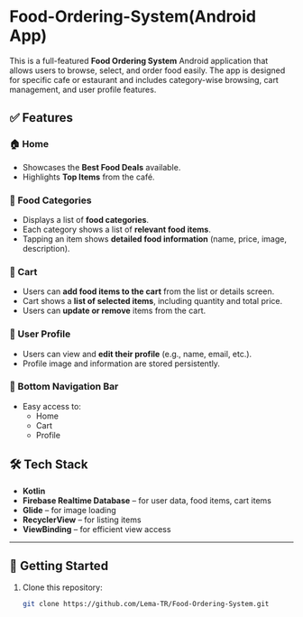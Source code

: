 # Food-Ordering-System(Android App)

This is a full-featured **Food Ordering System** Android application that allows users to browse, select, and order food easily. The app is designed for specific cafe or estaurant and includes category-wise browsing, cart management, and user profile features.

## ✅ Features

### 🏠 Home
- Showcases the **Best Food Deals** available.
- Highlights **Top Items** from the café.

### 🍱 Food Categories
- Displays a list of **food categories**.
- Each category shows a list of **relevant food items**.
- Tapping an item shows **detailed food information** (name, price, image, description).

### 🛒 Cart
- Users can **add food items to the cart** from the list or details screen.
- Cart shows a **list of selected items**, including quantity and total price.
- Users can **update or remove** items from the cart.

### 👤 User Profile
- Users can view and **edit their profile** (e.g., name, email, etc.).
- Profile image and information are stored persistently.

### 🔽 Bottom Navigation Bar
- Easy access to:
  - Home
  - Cart
  - Profile


## 🛠 Tech Stack

- **Kotlin**
- **Firebase Realtime Database** – for user data, food items, cart items
- **Glide** – for image loading
- **RecyclerView** – for listing items
- **ViewBinding** – for efficient view access

---

## 🚀 Getting Started

1. Clone this repository:
   ```bash
   git clone https://github.com/Lema-TR/Food-Ordering-System.git

